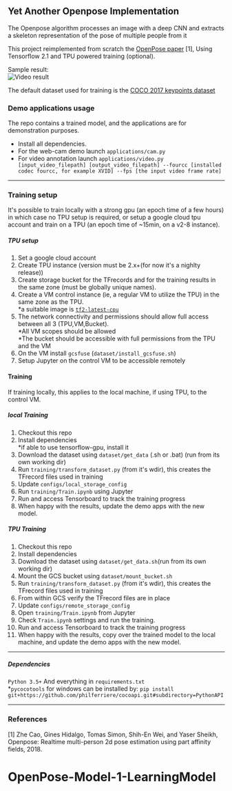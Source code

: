 Yet Another Openpose Implementation
---
The Openpose algorithm processes an image with a deep CNN and extracts a skeleton representation of the pose of multiple people from it

This project reimplemented from scratch the [OpenPose paper](https://arxiv.org/abs/1812.08008) [1], Using Tensorflow 2.1 
and TPU powered training (optional).

Sample result:<br>
![Video result](doc/YAOP_gif_smallres.gif)

The default dataset used for training is the [COCO 2017 keypoints dataset](http://cocodataset.org/) 

### Demo applications usage
The repo contains a trained model, and the applications are for demonstration purposes.
* Install all dependencies.
* For the web-cam demo launch `applications/cam.py`
* For video annotation launch `applications/video.py [input_video_filepath] [output_video_filepath] --fourcc [installed codec fourcc, for example XVID] --fps [the input video frame rate]` 

---
### Training setup
It's possible to train locally with a strong gpu (an epoch time of a few hours) in which case no TPU setup is required, or setup a google cloud
tpu account and train on a TPU (an epoch time of ~15min, on a v2-8 instance).
##### TPU setup
1. Set a google cloud account
2. Create TPU instance (version must be 2.x+(for now it's a nighlty release))
3. Create storage bucket for the TFrecords and for the training results in the same zone (must be globally unique names).
4. Create a VM control instance (ie, a regular VM to utilize the TPU) in the same zone as the TPU. <br>
   *a suitable image is [`tf2-latest-cpu`](https://cloud.google.com/ai-platform/deep-learning-vm/docs/images)
5. The network connectivity and permissions should allow full access between all 3 (TPU,VM,Bucket).<br>
   *All VM scopes should be allowed <br>
   *The bucket should be accessible with full permissions from the TPU and the VM  
6. On the VM install `gcsfuse` (`dataset/install_gcsfuse.sh`)
7. Setup Jupyter on the control VM to be accessible remotely

#### Training 
If training locally, this applies to the local machine, if using TPU, to the control VM.
##### local Training
1. Checkout this repo<br> 
2. Install dependencies <br>
*if able to use tensorflow-gpu, install it <br> 
3. Download the dataset using `dataset/get_data` (.sh or .bat) (run from its own working dir)
4. Run `training/transform_dataset.py` (from it's wdir), this creates the TFrecord files used in training<br>
7. Update `configs/local_storage_config`
5. Run `training/Train.ipynb` using Jupyter
9. Run and access Tensorboard to track the training progress
10. When happy with the results, update the demo apps with the new model.
 
##### TPU Training
1. Checkout this repo<br> 
2. Install dependencies <br>
3. Download the dataset using `dataset/get_data.sh`(run from its own working dir)
4. Mount the GCS bucket using `dataset/mount_bucket.sh`
5. Run `training/transform_dataset.py` (from it's wdir), this creates the TFrecord files used in training<br>
6. From within GCS verify the TFrecord files are in place
7. Update `configs/remote_storage_config`
7. Open `training/Train.ipynb` from Jupyter
8. Check `Train.ipynb` settings and run the training.
9. Run and access Tensorboard to track the training progress
10. When happy with the results, copy over the trained model to the local machine, and update the demo apps with the new model.
---

##### Dependencies

`Python 3.5+` And everything in `requirements.txt` <br>
*`pycocotools` for windows can be installed by:
`pip install git+https://github.com/philferriere/cocoapi.git#subdirectory=PythonAPI`

---
### References
[1]  Zhe Cao, Gines Hidalgo, Tomas Simon, Shih-En Wei, and Yaser Sheikh, Openpose: Realtime
multi-person 2d pose estimation using part affinity fields, 2018.
# OpenPose-Model-1-LearningModel
